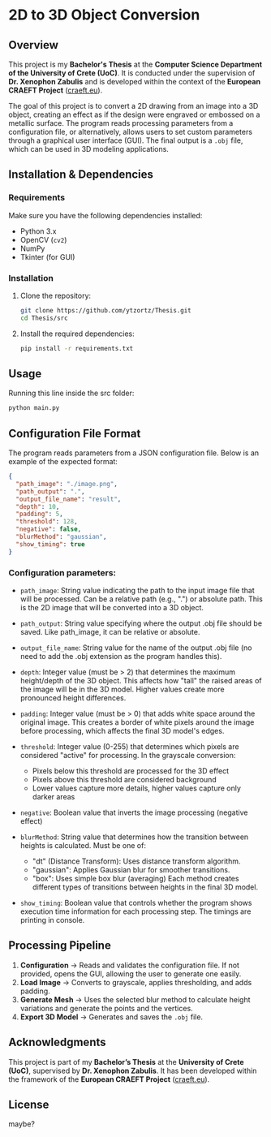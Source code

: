 ﻿# 2D to 3D Object Conversion

## Overview
This project is  my  **Bachelor's Thesis**  at the  **Computer Science Department of the University of Crete (UoC)**. It is conducted under the supervision of  **Dr. Xenophon Zabulis**  and is developed within the context of the  **European CRAEFT Project**  ([craeft.eu](https://www.craeft.eu/)).

The goal of this project is to convert a 2D drawing from an image into a 3D object, creating an effect as if the design were engraved or embossed on a metallic surface. The program reads processing parameters from a configuration file, or alternatively, allows users to set custom parameters through a graphical user interface (GUI). The final output is a  `.obj`  file, which can be used in 3D modeling applications.

 ## Installation & Dependencies
 ### **Requirements**
Make sure you have the following dependencies installed:
-   Python 3.x
-   OpenCV (`cv2`)
-   NumPy
-   Tkinter (for GUI)

### **Installation**

1.  Clone the repository:
	```bash
	git clone https://github.com/ytzortz/Thesis.git
	cd Thesis/src
	```
2.  Install the required dependencies:
	```bash
	pip install -r requirements.txt
	```


## **Usage**

Running this line inside the src folder:
```bash
python main.py
```

## **Configuration File Format**

The program reads parameters from a JSON configuration file. Below is an example of the expected format:

```json
{
  "path_image": "./image.png",
  "path_output": ".",
  "output_file_name": "result",
  "depth": 10,
  "padding": 5,
  "threshold": 128,
  "negative": false,
  "blurMethod": "gaussian",
  "show_timing": true
}
```
### Configuration parameters:
- ``path_image``: String value indicating the path to the input image file that will be processed. Can be a relative path (e.g., ".") or absolute path. This is the 2D image that will be converted into a 3D object.

- ``path_output``: String value specifying where the output .obj file should be saved. Like path_image, it can be relative or absolute.

- ``output_file_name``: String value for the name of the output .obj file (no need to add the .obj extension as the program handles this).

- ``depth``: Integer value (must be > 2) that determines the maximum height/depth of the 3D object. This affects how "tall" the raised areas of the image will be in the 3D model. Higher values create more pronounced height differences.

- ``padding``: Integer value (must be > 0) that adds white space around the original image. This creates a border of white pixels around the image before processing, which affects the final 3D model's edges.

- ``threshold``: Integer value (0-255) that determines which pixels are considered "active" for processing. In the grayscale conversion:
	-  Pixels below this threshold are processed for the 3D effect
	-  Pixels above this threshold are considered background
	- Lower values capture more details, higher values capture only darker areas

- ``negative``: Boolean value that inverts the image processing (negative effect)

- ``blurMethod``: String value that determines how the transition between heights is calculated. Must be one of:
	- "dt" (Distance Transform): Uses distance transform algorithm.
	- "gaussian": Applies Gaussian blur for smoother transitions.
	- "box": Uses simple box blur (averaging) Each method creates different types of transitions between heights in the final 3D model.
	
- ``show_timing``: Boolean value that controls whether the program shows execution time information for each processing step. The timings are printing in console.

## **Processing Pipeline**

1.  **Configuration**  → Reads and validates the configuration file. If not provided, opens the GUI, allowing the user to generate one easily.
2.  **Load Image**  → Converts to grayscale, applies thresholding, and adds padding.
3.  **Generate Mesh**  → Uses the selected blur method to calculate height variations and generate the points and the vertices.
4.  **Export 3D Model**  → Generates and saves the  `.obj`  file.

## **Acknowledgments**

This project is part of my  **Bachelor’s Thesis**  at the  **University of Crete (UoC)**, supervised by  **Dr. Xenophon Zabulis**. It has been developed within the framework of the  **European CRAEFT Project**  ([craeft.eu](https://www.craeft.eu/)).

## License

maybe?
